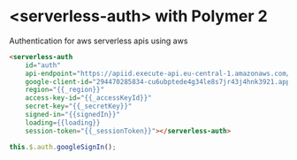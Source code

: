 # \<serverless-auth\> with Polymer 2

Authentication for aws serverless apis using aws

```html
<serverless-auth
    id="auth"
    api-endpoint="https://apiid.execute-api.eu-central-1.amazonaws.com/stage"
    google-client-id="294470285834-cu6ubptede4g34le8s7jr43j4hnk3921.apps.googleusercontent.com"
    region="{{_region}}"
    access-key-id="{{_accessKeyId}}"
    secret-key="{{_secretKey}}"
    signed-in="{{signedIn}}"
    loading={{loading}}
    session-token="{{_sessionToken}}"></serverless-auth>
```

```js
this.$.auth.googleSignIn();
```
